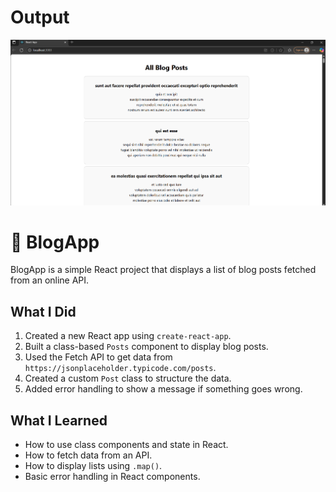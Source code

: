 # Output
![alt text](image.png)

# 📝 BlogApp

BlogApp is a simple React project that displays a list of blog posts fetched from an online API.

##  What I Did

1. Created a new React app using `create-react-app`.
2. Built a class-based `Posts` component to display blog posts.
3. Used the Fetch API to get data from `https://jsonplaceholder.typicode.com/posts`.
4. Created a custom `Post` class to structure the data.
5. Added error handling to show a message if something goes wrong.

##  What I Learned

- How to use class components and state in React.
- How to fetch data from an API.
- How to display lists using `.map()`.
- Basic error handling in React components.

